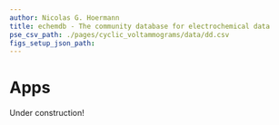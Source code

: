 ```yaml
---
author: Nicolas G. Hoermann
title: echemdb - The community database for electrochemical data
pse_csv_path: ./pages/cyclic_voltammograms/data/dd.csv
figs_setup_json_path: 
---
```

# Apps

Under construction!
<!--
some text and explanation

/*  Links to external apps these should be able to access the
-->

